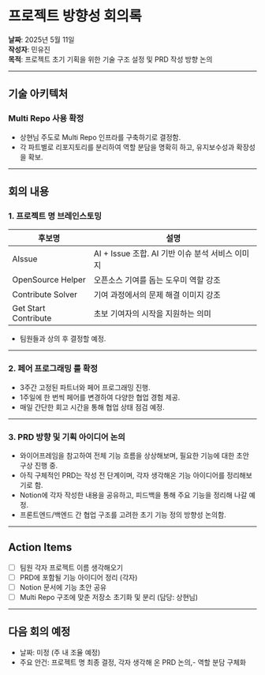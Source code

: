 # 프로젝트 방향성 회의록

**날짜**: 2025년 5월 11일  
**작성자**: 민유진  
**목적**: 프로젝트 초기 기획을 위한 기술 구조 설정 및 PRD 작성 방향 논의

---

## 기술 아키텍처

### Multi Repo 사용 확정
- 상현님 주도로 Multi Repo 인프라를 구축하기로 결정함.
- 각 파트별로 리포지토리를 분리하여 역할 분담을 명확히 하고, 유지보수성과 확장성을 확보.

---

## 회의 내용

### 1. 프로젝트 명 브레인스토밍
| 후보명 | 설명 |
|--------|------|
| AIssue | AI + Issue 조합. AI 기반 이슈 분석 서비스 이미지 |
| OpenSource Helper | 오픈소스 기여를 돕는 도우미 역할 강조 |
| Contribute Solver | 기여 과정에서의 문제 해결 이미지 강조 |
| Get Start Contribute | 초보 기여자의 시작을 지원하는 의미 |

- 팀원들과 상의 후 결정할 예정.

---

### 2. 페어 프로그래밍 룰 확정
- 3주간 고정된 파트너와 페어 프로그래밍 진행.
- 1주일에 한 번씩 페어를 변경하여 다양한 협업 경험 제공.
- 매일 간단한 회고 시간을 통해 협업 상태 점검 예정.

---

### 3. PRD 방향 및 기획 아이디어 논의
- 와이어프레임을 참고하여 전체 기능 흐름을 상상해보며, 필요한 기능에 대한 초안 구상 진행 중.
- 아직 구체적인 PRD는 작성 전 단계이며, 각자 생각해온 기능 아이디어를 정리해보기로 함.
- Notion에 각자 작성한 내용을 공유하고, 피드백을 통해 주요 기능을 정리해 나갈 예정.
- 프론트엔드/백엔드 간 협업 구조를 고려한 초기 기능 정의 방향성 논의함.

---

## Action Items

- [ ] 팀원 각자 프로젝트 이름 생각해오기
- [ ] PRD에 포함될 기능 아이디어 정리 (각자)
- [ ] Notion 문서에 기능 초안 공유
- [ ] Multi Repo 구조에 맞춘 저장소 초기화 및 분리 (담당: 상현님)

---

## 다음 회의 예정
- 날짜: 미정 (주 내 조율 예정)
- 주요 안건: 프로젝트 명 최종 결정, 각자 생각해 온 PRD 논의,- 역할 분담 구체화
